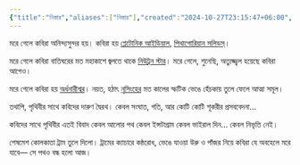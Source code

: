 ```yaml
---
{"title":"নিস্তার","aliases":["নিস্তার"],"created":"2024-10-27T23:15:47+06:00","updated":"2024-10-30T20:54:54+06:00","dg-publish":true,"dg-note-icon":3,"tags":["poetry","কবিতা"],"dg-path":"Writings/Creative/Poems/নিস্তার.md","permalink":"/writings/creative/poems//","dgPassFrontmatter":true,"noteIcon":3}
---
```


মরে গেলে কবিরা অনিন্দ্যসুন্দর হয়।
কবিরা হয় [প্লেটোনিক আইডিয়াল](https://dictionary.apa.org/platonic-idealism),
[পিথাগোরিয়ান সলিডস্](https://en.wikipedia.org/wiki/Platonic_solid#History)।

মরে গেলে কবিরা বাতিঘরের মত
মহাকাশে জ্বলতে থাকে [নিউট্রন স্টার](https://en.wikipedia.org/wiki/Pulsar)।
মরে গেলে, শুনেছি, অত্যুজ্জ্বল হয়েছে কবিরা আগেও।

মরে গেলে কবিরা হয় [অর্ধনারীশ্বর](https://bn.wikipedia.org/wiki/%E0%A6%85%E0%A6%B0%E0%A7%8D%E0%A6%A7%E0%A6%A8%E0%A6%BE%E0%A6%B0%E0%A7%80%E0%A6%B6%E0%A7%8D%E0%A6%AC%E0%A6%B0)।
নয়ত, হঠাৎ [নৃসিংহের](https://bn.wikipedia.org/wiki/%E0%A6%A8%E0%A7%83%E0%A6%B8%E0%A6%BF%E0%A6%82%E0%A6%B9) মত কালের স্ফটিক ভেঙে
হেঁচকায় তুলে ফেলে আত্মা সমূল।

তথাপি, পৃথিবীর সাথে কবিদের দারুণ দ্বৈরথ।
কেবল সংঘাত, গতি, আর কোটি কোটি শূকরীর প্রসববেদনা…

কবিদের সাথে পৃথিবীর এতই বিবাদ
কেবল আলোর পথ
কেবল ইন্সটাগ্রাম
কেবল ভাইরাল দিন…
কেবল নিভৃতি নেই।

শেষমেশ কোলকাতা ট্রাম তুলে দিলো।
ট্রামের ক্যাচারে কন্ঠরোধ, ভেঙে যাওয়া উরু ও পাঁজর নিয়ে
কবিরা যে অবহেলে মরে যাবে— সে পথও বন্ধ হলো আজ।